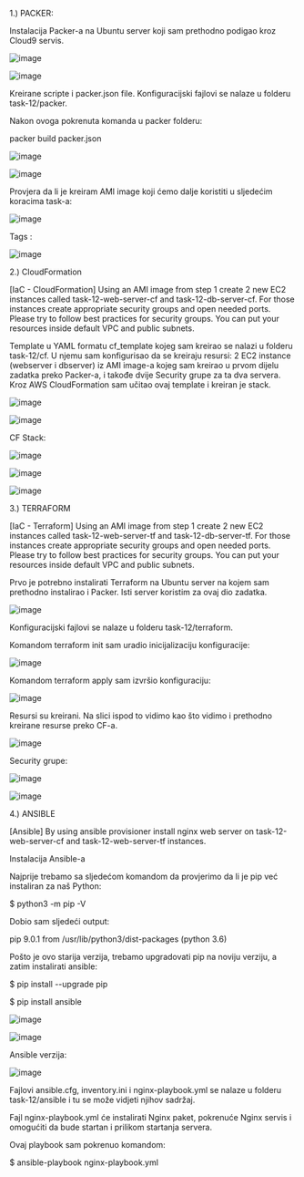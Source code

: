 1.) PACKER:



Instalacija Packer-a na Ubuntu server koji sam prethodno podigao kroz Cloud9 servis.

![image](https://github.com/farisduda/Faris-Cakal-devops-mentorship/assets/39408064/86ed0843-ba88-46d7-9531-41ef4ba574b2)



![image](https://github.com/farisduda/Faris-Cakal-devops-mentorship/assets/39408064/2216fce9-9c9a-4a01-96a1-cf698144114b)

Kreirane scripte i packer.json file. Konfiguracijski fajlovi se nalaze u folderu task-12/packer.

Nakon ovoga pokrenuta komanda u packer folderu:

packer build packer.json


![image](https://github.com/farisduda/Faris-Cakal-devops-mentorship/assets/39408064/29b9d643-41a9-4ca9-a963-bb7cffca2aa8)




![image](https://github.com/farisduda/Faris-Cakal-devops-mentorship/assets/39408064/0d05b65f-822a-4de2-8952-af9c2fa29873)





Provjera da li je kreiram AMI image koji ćemo dalje koristiti u sljedećim koracima task-a:




![image](https://github.com/farisduda/Faris-Cakal-devops-mentorship/assets/39408064/e4082c0b-e52b-4a97-8757-0e36c327363b)




Tags :



![image](https://github.com/farisduda/Faris-Cakal-devops-mentorship/assets/39408064/deaacaf6-f489-437e-a30b-d855d7ff0bc8)


2.) CloudFormation

[IaC - CloudFormation] Using an AMI image from step 1 create 2 new EC2 instances called task-12-web-server-cf and task-12-db-server-cf. For those instances create appropriate security groups and open needed ports. Please try to follow best practices for security groups. You can put your resources inside default VPC and public subnets.


Template u YAML formatu cf_template kojeg sam kreirao se nalazi u folderu task-12/cf. U njemu sam konfigurisao da se kreiraju resursi: 2 EC2 instance (webserver i dbserver) iz AMI image-a kojeg sam kreirao u prvom dijelu zadatka preko Packer-a, i takođe dvije Security grupe za ta dva servera.
Kroz AWS CloudFormation sam učitao ovaj template i kreiran je stack.



![image](https://github.com/farisduda/Faris-Cakal-devops-mentorship/assets/39408064/37e51960-6c09-4f7d-b209-45d437328ba1)



![image](https://github.com/farisduda/Faris-Cakal-devops-mentorship/assets/39408064/95dc0995-2a42-46bc-bfca-dedf0a1c9ac3)



CF Stack:



![image](https://github.com/farisduda/Faris-Cakal-devops-mentorship/assets/39408064/746cc1c6-12b5-4bb7-aedc-83b23f0a3aa8)




![image](https://github.com/farisduda/Faris-Cakal-devops-mentorship/assets/39408064/bf6c24b4-6c74-4f03-8fbe-c4d71e632c4f)




![image](https://github.com/farisduda/Faris-Cakal-devops-mentorship/assets/39408064/73481e97-3c42-468a-a5bb-6def5a6f16e4)



3.) TERRAFORM

[IaC - Terraform] Using an AMI image from step 1 create 2 new EC2 instances called task-12-web-server-tf and task-12-db-server-tf. For those instances create appropriate security groups and open needed ports. Please try to follow best practices for security groups. You can put your resources inside default VPC and public subnets.


Prvo je potrebno instalirati Terraform na Ubuntu server na kojem sam prethodno instalirao i Packer. Isti server koristim za ovaj dio zadatka.

![image](https://github.com/farisduda/Faris-Cakal-devops-mentorship/assets/39408064/a148fdcd-391d-41a9-8e36-419378750f6b)



Konfiguracijski fajlovi se nalaze u folderu task-12/terraform.


Komandom terraform init sam uradio inicijalizaciju konfiguracije:


![image](https://github.com/farisduda/Faris-Cakal-devops-mentorship/assets/39408064/48a1b2c1-e9f0-4ee9-9b21-14fb328c8172)


Komandom terraform apply sam izvršio konfiguraciju:



![image](https://github.com/farisduda/Faris-Cakal-devops-mentorship/assets/39408064/5d7bdfe8-5a3e-43f6-ba6d-ba81b5b6aba2)


Resursi su kreirani. Na slici ispod to vidimo kao što vidimo i prethodno kreirane resurse preko CF-a.



![image](https://github.com/farisduda/Faris-Cakal-devops-mentorship/assets/39408064/6b6bf024-4857-497e-b387-3b3659bbbeb3)


Security grupe:


![image](https://github.com/farisduda/Faris-Cakal-devops-mentorship/assets/39408064/8ac6673b-5f73-471b-bf76-c2c2b8d70177)



![image](https://github.com/farisduda/Faris-Cakal-devops-mentorship/assets/39408064/a58b0495-988c-4dbf-856c-cb717bb127ec)



4.) ANSIBLE



[Ansible] By using ansible provisioner install nginx web server on task-12-web-server-cf and task-12-web-server-tf instances.




Instalacija Ansible-a


Najprije trebamo sa sljedećom komandom da provjerimo da li je pip već instaliran za naš Python:

$ python3 -m pip -V


Dobio sam sljedeći output:

pip 9.0.1 from /usr/lib/python3/dist-packages (python 3.6)


Pošto je ovo starija verzija, trebamo upgradovati pip na noviju verziju, a zatim instalirati ansible:


$ pip install --upgrade pip

$ pip install ansible


![image](https://github.com/farisduda/Faris-Cakal-devops-mentorship/assets/39408064/781fc74a-d534-4648-919f-e2ca4a26b610)



![image](https://github.com/farisduda/Faris-Cakal-devops-mentorship/assets/39408064/f1e8d041-6ce5-4203-9f54-857c9fb38a0f)

Ansible verzija:



![image](https://github.com/farisduda/Faris-Cakal-devops-mentorship/assets/39408064/4efc4aa5-1c01-4ab9-b6e6-1375e97beb0d)




Fajlovi ansible.cfg, inventory.ini i nginx-playbook.yml se nalaze u folderu task-12/ansible i tu se može vidjeti njihov sadržaj.

Fajl nginx-playbook.yml će instalirati Nginx paket, pokrenuće Nginx servis i omogućiti da bude startan i prilikom startanja servera. 


Ovaj playbook sam pokrenuo komandom:


$ ansible-playbook nginx-playbook.yml






















